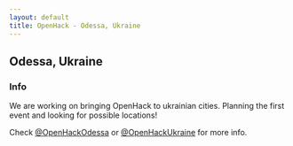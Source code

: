 ```yaml
---
layout: default
title: OpenHack - Odessa, Ukraine
---
```


## Odessa, Ukraine

### Info

We are working on bringing OpenHack to ukrainian cities.
Planning the first event and looking for possible locations!

Check [@OpenHackOdessa](http://twitter.com/OpenHackOdessa) or [@OpenHackUkraine](http://twitter.com/OpenHackUkraine) for more info.